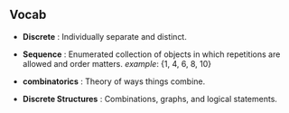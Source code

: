 

## Vocab
* __Discrete__ : Individually separate and distinct.
*  __Sequence__ : Enumerated collection of objects in which repetitions are allowed and order matters.  _example_: {1, 4, 6, 8, 10}

* __combinatorics__ : Theory of ways things combine.
* __Discrete Structures__ : Combinations, graphs, and logical statements.

